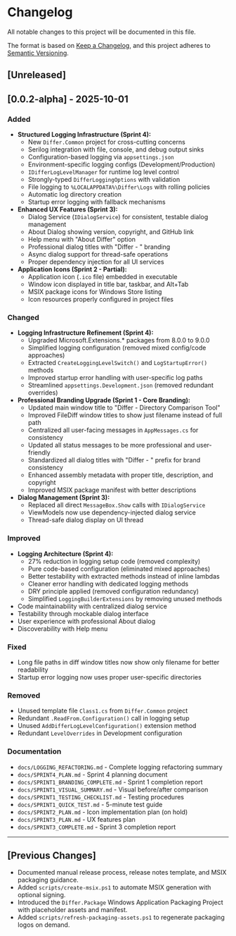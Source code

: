 # Changelog

All notable changes to this project will be documented in this file.

The format is based on [Keep a Changelog](https://keepachangelog.com/en/1.1.0/), and this project adheres to [Semantic Versioning](https://semver.org/spec/v2.0.0.html).

## [Unreleased]

## [0.0.2-alpha] - 2025-10-01

### Added
- **Structured Logging Infrastructure (Sprint 4):**
  - New `Differ.Common` project for cross-cutting concerns
  - Serilog integration with file, console, and debug output sinks
  - Configuration-based logging via `appsettings.json`
  - Environment-specific logging configs (Development/Production)
  - `IDifferLogLevelManager` for runtime log level control
  - Strongly-typed `DifferLoggingOptions` with validation
  - File logging to `%LOCALAPPDATA%\Differ\Logs` with rolling policies
  - Automatic log directory creation
  - Startup error logging with fallback mechanisms
- **Enhanced UX Features (Sprint 3):**
  - Dialog Service (`IDialogService`) for consistent, testable dialog management
  - About Dialog showing version, copyright, and GitHub link
  - Help menu with "About Differ" option
  - Professional dialog titles with "Differ - " branding
  - Async dialog support for thread-safe operations
  - Proper dependency injection for all UI services
- **Application Icons (Sprint 2 - Partial):**
  - Application icon (`.ico` file) embedded in executable
  - Window icon displayed in title bar, taskbar, and Alt+Tab
  - MSIX package icons for Windows Store listing
  - Icon resources properly configured in project files

### Changed
- **Logging Infrastructure Refinement (Sprint 4):**
  - Upgraded Microsoft.Extensions.* packages from 8.0.0 to 9.0.0
  - Simplified logging configuration (removed mixed config/code approaches)
  - Extracted `CreateLoggingLevelSwitch()` and `LogStartupError()` methods
  - Improved startup error handling with user-specific log paths
  - Streamlined `appsettings.Development.json` (removed redundant overrides)
- **Professional Branding Upgrade (Sprint 1 - Core Branding):**
  - Updated main window title to "Differ - Directory Comparison Tool"
  - Improved FileDiff window titles to show just filename instead of full path
  - Centralized all user-facing messages in `AppMessages.cs` for consistency
  - Updated all status messages to be more professional and user-friendly
  - Standardized all dialog titles with "Differ - " prefix for brand consistency
  - Enhanced assembly metadata with proper title, description, and copyright
  - Improved MSIX package manifest with better descriptions
- **Dialog Management (Sprint 3):**
  - Replaced all direct `MessageBox.Show` calls with `IDialogService`
  - ViewModels now use dependency-injected dialog service
  - Thread-safe dialog display on UI thread

### Improved
- **Logging Architecture (Sprint 4):**
  - 27% reduction in logging setup code (removed complexity)
  - Pure code-based configuration (eliminated mixed approaches)
  - Better testability with extracted methods instead of inline lambdas
  - Cleaner error handling with dedicated logging methods
  - DRY principle applied (removed configuration redundancy)
  - Simplified `LoggingBuilderExtensions` by removing unused methods
- Code maintainability with centralized dialog service
- Testability through mockable dialog interface  
- User experience with professional About dialog
- Discoverability with Help menu

### Fixed
- Long file paths in diff window titles now show only filename for better readability
- Startup error logging now uses proper user-specific directories

### Removed
- Unused template file `Class1.cs` from `Differ.Common` project
- Redundant `.ReadFrom.Configuration()` call in logging setup
- Unused `AddDifferLogLevelConfiguration()` extension method
- Redundant `LevelOverrides` in Development configuration

### Documentation
- `docs/LOGGING_REFACTORING.md` - Complete logging refactoring summary
- `docs/SPRINT4_PLAN.md` - Sprint 4 planning document
- `docs/SPRINT1_BRANDING_COMPLETE.md` - Sprint 1 completion report
- `docs/SPRINT1_VISUAL_SUMMARY.md` - Visual before/after comparison
- `docs/SPRINT1_TESTING_CHECKLIST.md` - Testing procedures
- `docs/SPRINT1_QUICK_TEST.md` - 5-minute test guide
- `docs/SPRINT2_PLAN.md` - Icon implementation plan (on hold)
- `docs/SPRINT3_PLAN.md` - UX features plan
- `docs/SPRINT3_COMPLETE.md` - Sprint 3 completion report

---

## [Previous Changes]
- Documented manual release process, release notes template, and MSIX packaging guidance.
- Added `scripts/create-msix.ps1` to automate MSIX generation with optional signing.
- Introduced the `Differ.Package` Windows Application Packaging Project with placeholder assets and manifest.
- Added `scripts/refresh-packaging-assets.ps1` to regenerate packaging logos on demand.

